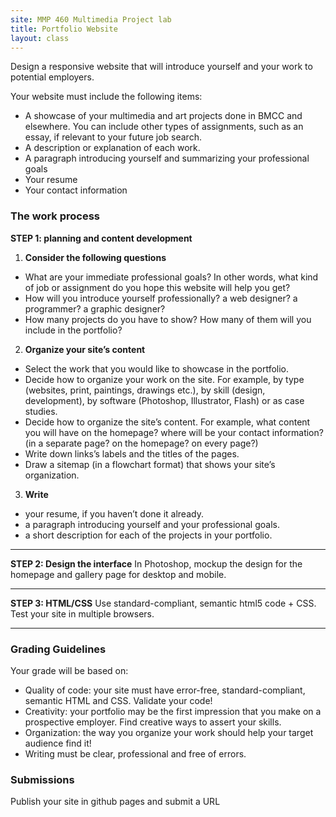 ```yaml
---
site: MMP 460 Multimedia Project lab
title: Portfolio Website
layout: class
---
```

Design a responsive website that will introduce yourself and your work to potential employers.

Your website must include the following items:

- A showcase of your multimedia and art projects done in BMCC and elsewhere. You can include other types of assignments, such as an essay, if relevant to your future job search.
- A description or explanation of each work.
- A paragraph introducing yourself and summarizing your professional goals
- Your resume
- Your contact information

### The work process ###

**STEP 1: planning and content development**

1. **Consider the following questions**
  - What are your immediate professional goals? In other words, what kind of job or assignment do you hope this website will help you get?
  - How will you introduce yourself professionally? a web designer? a programmer? a graphic designer?
  - How many projects do you have to show? How many of them will you include in the portfolio?

2. **Organize your site’s content**
  - Select the work that you would like to showcase in the portfolio.
  - Decide how to organize your work on the site. For example, by type (websites, print, paintings, drawings etc.), by skill (design, development), by software (Photoshop, Illustrator, Flash) or as case studies.
  - Decide how to organize the site’s content. For example, what content you will have on the homepage? where will be your contact information? (in a separate page? on the homepage? on every page?)
  - Write down links’s labels and the titles of the pages.
  - Draw a sitemap (in a flowchart format) that shows your site’s organization.

3. **Write**
  - your resume, if you haven’t done it already.
  - a paragraph introducing yourself and your professional goals.
  - a short description for each of the projects in your portfolio.
  
---

**STEP 2: Design the interface**
In Photoshop, mockup the design for the homepage and gallery page for desktop and mobile.

---

**STEP 3: HTML/CSS**
Use standard-compliant, semantic html5 code + CSS. Test your site in multiple browsers.

---

### Grading Guidelines ###

Your grade will be based on:

- Quality of code: your site must have error-free, standard-compliant, semantic HTML and CSS. Validate your code!
- Creativity: your portfolio may be the first impression that you make on a prospective employer. Find creative ways to assert your skills.
- Organization: the way you organize your work should help your target audience find it!
- Writing must be clear, professional and free of errors.

### Submissions ###
Publish your site in github pages and submit a URL


